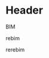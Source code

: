 <!-- TITLE: Wikibeef -->
<!-- SUBTITLE: A quick summary of Wikibeef -->

# Header


BIM

rebim

rerebim